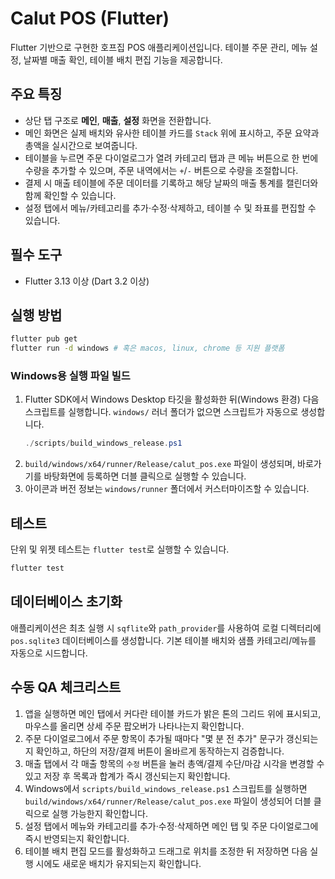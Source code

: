 # Calut POS (Flutter)

Flutter 기반으로 구현한 호프집 POS 애플리케이션입니다. 테이블 주문 관리, 메뉴 설정, 날짜별 매출 확인, 테이블 배치 편집 기능을 제공합니다.

## 주요 특징
- 상단 탭 구조로 **메인**, **매출**, **설정** 화면을 전환합니다.
- 메인 화면은 실제 배치와 유사한 테이블 카드를 `Stack` 위에 표시하고, 주문 요약과 총액을 실시간으로 보여줍니다.
- 테이블을 누르면 주문 다이얼로그가 열려 카테고리 탭과 큰 메뉴 버튼으로 한 번에 수량을 추가할 수 있으며, 주문 내역에서는 `+`/`-` 버튼으로 수량을 조절합니다.
- 결제 시 매출 테이블에 주문 데이터를 기록하고 해당 날짜의 매출 통계를 캘린더와 함께 확인할 수 있습니다.
- 설정 탭에서 메뉴/카테고리를 추가·수정·삭제하고, 테이블 수 및 좌표를 편집할 수 있습니다.

## 필수 도구
- Flutter 3.13 이상 (Dart 3.2 이상)

## 실행 방법
```bash
flutter pub get
flutter run -d windows # 혹은 macos, linux, chrome 등 지원 플랫폼
```

### Windows용 실행 파일 빌드

1. Flutter SDK에서 Windows Desktop 타깃을 활성화한 뒤(Windows 환경) 다음 스크립트를 실행합니다. `windows/` 러너 폴더가 없으면 스크립트가 자동으로 생성합니다.
   ```powershell
   ./scripts/build_windows_release.ps1
   ```
2. `build/windows/x64/runner/Release/calut_pos.exe` 파일이 생성되며, 바로가기를 바탕화면에 등록하면 더블 클릭으로 실행할 수 있습니다.
3. 아이콘과 버전 정보는 `windows/runner` 폴더에서 커스터마이즈할 수 있습니다.

## 테스트
단위 및 위젯 테스트는 `flutter test`로 실행할 수 있습니다.

```bash
flutter test
```

## 데이터베이스 초기화
애플리케이션은 최초 실행 시 `sqflite`와 `path_provider`를 사용하여 로컬 디렉터리에 `pos.sqlite3` 데이터베이스를 생성합니다. 기본 테이블 배치와 샘플 카테고리/메뉴를 자동으로 시드합니다.

## 수동 QA 체크리스트
1. 앱을 실행하면 메인 탭에서 커다란 테이블 카드가 밝은 톤의 그리드 위에 표시되고, 마우스를 올리면 상세 주문 팝오버가 나타나는지 확인합니다.
2. 주문 다이얼로그에서 주문 항목이 추가될 때마다 "몇 분 전 추가" 문구가 갱신되는지 확인하고, 하단의 저장/결제 버튼이 올바르게 동작하는지 검증합니다.
3. 매출 탭에서 각 매출 항목의 `수정` 버튼을 눌러 총액/결제 수단/마감 시각을 변경할 수 있고 저장 후 목록과 합계가 즉시 갱신되는지 확인합니다.
4. Windows에서 `scripts/build_windows_release.ps1` 스크립트를 실행하면 `build/windows/x64/runner/Release/calut_pos.exe` 파일이 생성되어 더블 클릭으로 실행 가능한지 확인합니다.
5. 설정 탭에서 메뉴와 카테고리를 추가·수정·삭제하면 메인 탭 및 주문 다이얼로그에 즉시 반영되는지 확인합니다.
6. 테이블 배치 편집 모드를 활성화하고 드래그로 위치를 조정한 뒤 저장하면 다음 실행 시에도 새로운 배치가 유지되는지 확인합니다.
